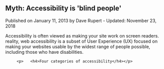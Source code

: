 
<body>

<article>
  
   
  <h1>Myth: Accessibility is 'blind people'</h1>

  

  <p> <italic> Published on January 11, 2013 by Dave Rupert - Updated: November 23, 2018 </italic> </p>
  <p>Accessibility is often viewed as making your site work on screen readers.   
        reality, web accessibility is a subset of User Experience (UX) 
         focused on making your websites usable by the widest range of people possible, 
          including those who have disabilities.</p>
          
         <p>   <h4>Four categories of accessibility</h4></p>


      
                                              
</article>

</body>
